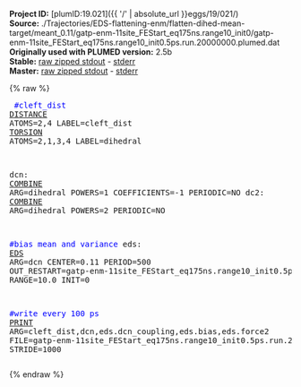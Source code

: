 **Project ID:** [plumID:19.021]({{ '/' | absolute_url }}eggs/19/021/)  
**Source:** ./Trajectories/EDS-flattening-enm/flatten-dihed-mean-target/meant_0.11/gatp-enm-11site_FEStart_eq175ns.range10_init0/gatp-enm-11site_FEStart_eq175ns.range10_init0.5ps.run.20000000.plumed.dat  
**Originally used with PLUMED version:** 2.5b  
**Stable:** [raw zipped stdout](gatp-enm-11site_FEStart_eq175ns.range10_init0.5ps.run.20000000.plumed.dat.plumed.stdout.txt.zip) - [stderr](gatp-enm-11site_FEStart_eq175ns.range10_init0.5ps.run.20000000.plumed.dat.plumed.stderr)  
**Master:** [raw zipped stdout](gatp-enm-11site_FEStart_eq175ns.range10_init0.5ps.run.20000000.plumed.dat.plumed_master.stdout.txt.zip) - [stderr](gatp-enm-11site_FEStart_eq175ns.range10_init0.5ps.run.20000000.plumed.dat.plumed_master.stderr)  

{% raw %}<pre>
<span style="color:blue">#cleft_dist</span>
<a href="https://plumed.github.io/doc-master/user-doc/html/_d_i_s_t_a_n_c_e.html">DISTANCE</a> ATOMS=2,4 LABEL=cleft_dist
<a href="https://plumed.github.io/doc-master/user-doc/html/_t_o_r_s_i_o_n.html">TORSION</a> ATOMS=2,1,3,4 LABEL=dihedral

dcn: <a href="https://plumed.github.io/doc-master/user-doc/html/_c_o_m_b_i_n_e.html">COMBINE</a> ARG=dihedral POWERS=1 COEFFICIENTS=-1 PERIODIC=NO
dc2: <a href="https://plumed.github.io/doc-master/user-doc/html/_c_o_m_b_i_n_e.html">COMBINE</a> ARG=dihedral POWERS=2 PERIODIC=NO

<span style="color:blue">#bias mean and variance</span>
eds: <a href="https://plumed.github.io/doc-master/user-doc/html/_e_d_s.html">EDS</a> ARG=dcn CENTER=0.11 PERIOD=500 OUT_RESTART=gatp-enm-11site_FEStart_eq175ns.range10_init0.5ps.run.20000000.restart.dat  RANGE=10.0 INIT=0

<span style="color:blue">#write every 100 ps</span>
<a href="https://plumed.github.io/doc-master/user-doc/html/_p_r_i_n_t.html">PRINT</a> ARG=cleft_dist,dcn,eds.dcn_coupling,eds.bias,eds.force2 FILE=gatp-enm-11site_FEStart_eq175ns.range10_init0.5ps.run.20000000.colvars.dat STRIDE=1000
</pre>{% endraw %}
